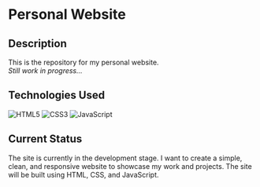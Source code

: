 # Personal Website

## Description
This is the repository for my personal website.
<br>
*Still work in progress...*

## Technologies Used
![HTML5](https://img.shields.io/badge/HTML5-E34F26?style=for-the-badge&logo=html5&logoColor=white)
![CSS3](https://img.shields.io/badge/CSS3-1572B6?style=for-the-badge&logo=css3&logoColor=white)
![JavaScript](https://img.shields.io/badge/JavaScript-F7DF1E?style=for-the-badge&logo=javascript&logoColor=black)

## Current Status
The site is currently in the development stage. I want to create a simple, clean, and responsive website to showcase my work and projects. The site will be built using HTML, CSS, and JavaScript.

